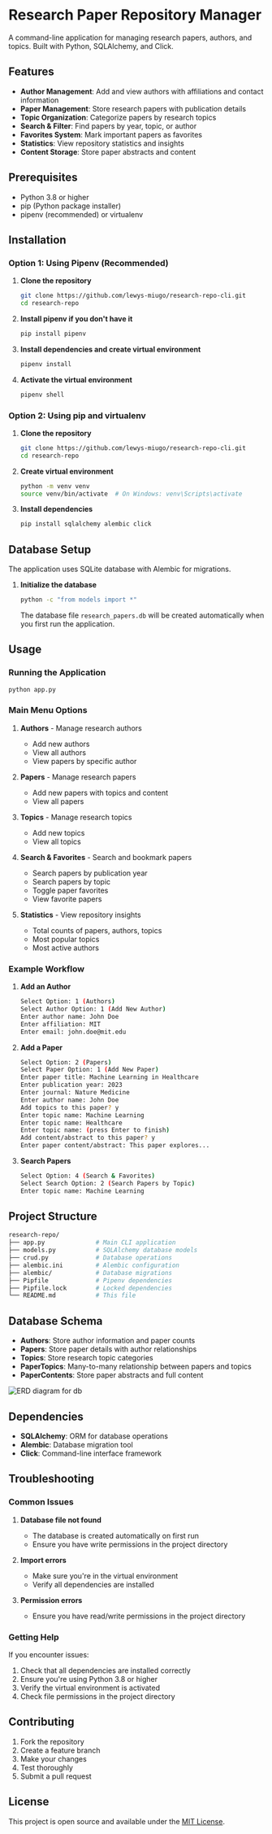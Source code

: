 # Research Paper Repository Manager

A command-line application for managing research papers, authors, and topics. Built with Python, SQLAlchemy, and Click.

## Features

- **Author Management**: Add and view authors with affiliations and contact information
- **Paper Management**: Store research papers with publication details
- **Topic Organization**: Categorize papers by research topics
- **Search & Filter**: Find papers by year, topic, or author
- **Favorites System**: Mark important papers as favorites
- **Statistics**: View repository statistics and insights
- **Content Storage**: Store paper abstracts and content

## Prerequisites

- Python 3.8 or higher
- pip (Python package installer)
- pipenv (recommended) or virtualenv

## Installation

### Option 1: Using Pipenv (Recommended)

1. **Clone the repository**
   ```bash
   git clone https://github.com/lewys-miugo/research-repo-cli.git
   cd research-repo
   ```

2. **Install pipenv if you don't have it**
   ```bash
   pip install pipenv
   ```

3. **Install dependencies and create virtual environment**
   ```bash
   pipenv install
   ```

4. **Activate the virtual environment**
   ```bash
   pipenv shell
   ```

### Option 2: Using pip and virtualenv

1. **Clone the repository**
   ```bash
   git clone https://github.com/lewys-miugo/research-repo-cli.git
   cd research-repo
   ```

2. **Create virtual environment**
   ```bash
   python -m venv venv
   source venv/bin/activate  # On Windows: venv\Scripts\activate
   ```

3. **Install dependencies**
   ```bash
   pip install sqlalchemy alembic click
   ```

## Database Setup

The application uses SQLite database with Alembic for migrations.

1. **Initialize the database**
   ```bash
   python -c "from models import *"
   ```

   The database file `research_papers.db` will be created automatically when you first run the application.

## Usage

### Running the Application

```bash
python app.py
```

### Main Menu Options

1. **Authors** - Manage research authors
   - Add new authors
   - View all authors
   - View papers by specific author

2. **Papers** - Manage research papers
   - Add new papers with topics and content
   - View all papers

3. **Topics** - Manage research topics
   - Add new topics
   - View all topics

4. **Search & Favorites** - Search and bookmark papers
   - Search papers by publication year
   - Search papers by topic
   - Toggle paper favorites
   - View favorite papers

5. **Statistics** - View repository insights
   - Total counts of papers, authors, topics
   - Most popular topics
   - Most active authors

### Example Workflow

1. **Add an Author**
   ```bash
   Select Option: 1 (Authors)
   Select Author Option: 1 (Add New Author)
   Enter author name: John Doe
   Enter affiliation: MIT
   Enter email: john.doe@mit.edu
   ```

2. **Add a Paper**
   ```bash
   Select Option: 2 (Papers)
   Select Paper Option: 1 (Add New Paper)
   Enter paper title: Machine Learning in Healthcare
   Enter publication year: 2023
   Enter journal: Nature Medicine
   Enter author name: John Doe
   Add topics to this paper? y
   Enter topic name: Machine Learning
   Enter topic name: Healthcare
   Enter topic name: (press Enter to finish)
   Add content/abstract to this paper? y
   Enter paper content/abstract: This paper explores...
   ```

3. **Search Papers**
   ```bash
   Select Option: 4 (Search & Favorites)
   Select Search Option: 2 (Search Papers by Topic)
   Enter topic name: Machine Learning
   ```

## Project Structure

```bash
research-repo/
├── app.py              # Main CLI application
├── models.py           # SQLAlchemy database models
├── crud.py             # Database operations
├── alembic.ini         # Alembic configuration
├── alembic/            # Database migrations
├── Pipfile             # Pipenv dependencies
├── Pipfile.lock        # Locked dependencies
└── README.md           # This file
```

## Database Schema

- **Authors**: Store author information and paper counts
- **Papers**: Store paper details with author relationships
- **Topics**: Store research topic categories
- **PaperTopics**: Many-to-many relationship between papers and topics
- **PaperContents**: Store paper abstracts and full content

![ERD diagram for db](dbDiagram.png)

## Dependencies

- **SQLAlchemy**: ORM for database operations
- **Alembic**: Database migration tool
- **Click**: Command-line interface framework

## Troubleshooting

### Common Issues

1. **Database file not found**
   - The database is created automatically on first run
   - Ensure you have write permissions in the project directory

2. **Import errors**
   - Make sure you're in the virtual environment
   - Verify all dependencies are installed

3. **Permission errors**
   - Ensure you have read/write permissions in the project directory

### Getting Help

If you encounter issues:
1. Check that all dependencies are installed correctly
2. Ensure you're using Python 3.8 or higher
3. Verify the virtual environment is activated
4. Check file permissions in the project directory

## Contributing

1. Fork the repository
2. Create a feature branch
3. Make your changes
4. Test thoroughly
5. Submit a pull request

## License

This project is open source and available under the [MIT License](LICENSE).